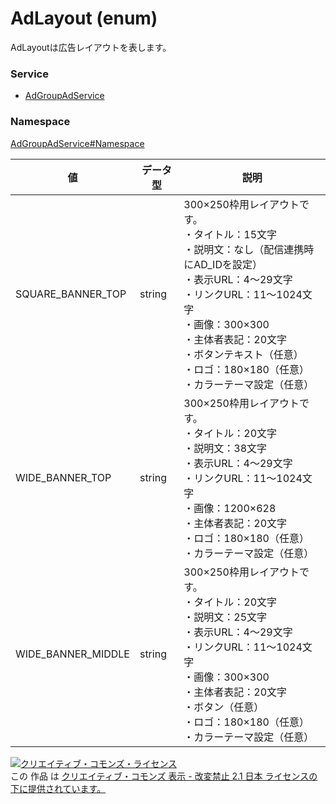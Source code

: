 # AdLayout (enum)
AdLayoutは広告レイアウトを表します。
### Service
+ [AdGroupAdService](../../services/AdGroupAdService.md)

### Namespace
[AdGroupAdService#Namespace](../../services/AdGroupAdService.md#namespace)

| 値 | データ型 | 説明 |
|---|---|---|
| SQUARE_BANNER_TOP| string| 300×250枠用レイアウトです。<br>・タイトル：15文字<br>・説明文：なし（配信連携時にAD_IDを設定）<br>・表示URL：4～29文字<br>・リンクURL：11～1024文字<br>・画像：300×300<br>・主体者表記：20文字<br>・ボタンテキスト（任意）<br>・ロゴ：180×180（任意）<br>・カラーテーマ設定（任意） |
| WIDE_BANNER_TOP| string| 300×250枠用レイアウトです。<br>・タイトル：20文字<br>・説明文：38文字<br>・表示URL：4～29文字<br>・リンクURL：11～1024文字<br>・画像：1200×628<br>・主体者表記：20文字<br>・ロゴ：180×180（任意）<br>・カラーテーマ設定（任意） |
| WIDE_BANNER_MIDDLE| string| 300×250枠用レイアウトです。<br>・タイトル：20文字<br>・説明文：25文字<br>・表示URL：4～29文字<br>・リンクURL：11～1024文字<br>・画像：300×300<br>・主体者表記：20文字<br>・ボタン（任意）<br>・ロゴ：180×180（任意）<br>・カラーテーマ設定（任意） |

<a rel="license" href="http://creativecommons.org/licenses/by-nd/2.1/jp/"><img alt="クリエイティブ・コモンズ・ライセンス" style="border-width:0" src="https://i.creativecommons.org/l/by-nd/2.1/jp/88x31.png" /></a><br />この 作品 は <a rel="license" href="http://creativecommons.org/licenses/by-nd/2.1/jp/">クリエイティブ・コモンズ 表示 - 改変禁止 2.1 日本 ライセンスの下に提供されています。</a>
